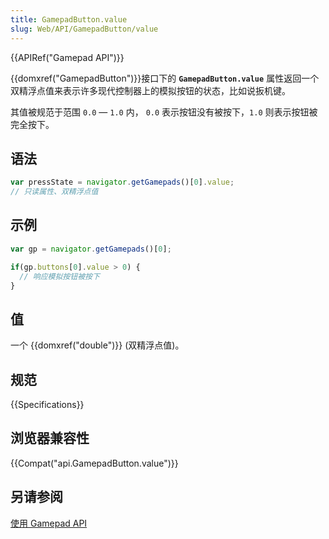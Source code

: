 ```yaml
---
title: GamepadButton.value
slug: Web/API/GamepadButton/value
---
```

{{APIRef("Gamepad API")}}

{{domxref("GamepadButton")}}接口下的 **`GamepadButton.value`** 属性返回一个双精浮点值来表示许多现代控制器上的模拟按钮的状态，比如说扳机键。

其值被规范于范围 `0.0` — `1.0` 内， `0.0` 表示按钮没有被按下，`1.0` 则表示按钮被完全按下。

## 语法

```js
var pressState = navigator.getGamepads()[0].value;
// 只读属性、双精浮点值
```

## 示例

```js
var gp = navigator.getGamepads()[0];

if(gp.buttons[0].value > 0) {
  // 响应模拟按钮被按下
}
```

## 值

一个 {{domxref("double")}} (双精浮点值)。

## 规范

{{Specifications}}

## 浏览器兼容性

{{Compat("api.GamepadButton.value")}}

## 另请参阅

[使用 Gamepad API](/en-US/docs/Web/Guide/API/Gamepad)

